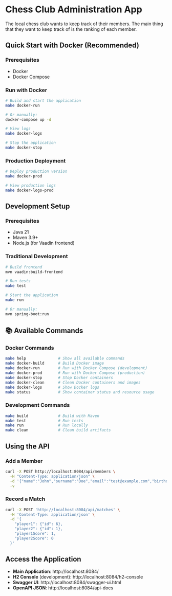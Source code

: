 # Chess Club Administration App

The local chess club wants to keep track of their members. The main thing that they want to
keep track of is the ranking of each member.

## Quick Start with Docker (Recommended)

### Prerequisites
- Docker
- Docker Compose

### Run with Docker
```bash
# Build and start the application
make docker-run

# Or manually:
docker-compose up -d

# View logs
make docker-logs

# Stop the application
make docker-stop
```

### Production Deployment
```bash
# Deploy production version
make docker-prod

# View production logs
make docker-logs-prod
```

## Development Setup

### Prerequisites
- Java 21
- Maven 3.9+
- Node.js (for Vaadin frontend)

### Traditional Development
```bash
# Build frontend
mvn vaadin:build-frontend

# Run tests
make test

# Start the application
make run

# Or manually:
mvn spring-boot:run
```


## 📚 Available Commands

### Docker Commands
```bash
make help              # Show all available commands
make docker-build      # Build Docker image
make docker-run        # Run with Docker Compose (development)
make docker-prod       # Run with Docker Compose (production)
make docker-stop       # Stop Docker containers
make docker-clean      # Clean Docker containers and images
make docker-logs       # Show Docker logs
make status            # Show container status and resource usage
```

### Development Commands
```bash
make build             # Build with Maven
make test              # Run tests
make run               # Run locally
make clean             # Clean build artifacts
```

## Using the API

### Add a Member
```bash
curl -X POST http://localhost:8084/api/members \
  -H "Content-Type: application/json" \
  -d '{"name":"John","surname":"Doe","email":"test@example.com","birthday":"1990-01-01"}' \
  -v
```

### Record a Match
```bash
curl -X POST 'http://localhost:8084/api/matches' \
  -H 'Content-Type: application/json' \
  -d '{
    "player1": {"id": 6},
    "player2": {"id": 1},
    "player1Score": 1,
    "player2Score": 0
  }'
```

## Access the Application

- **Main Application**: http://localhost:8084/
- **H2 Console** (development): http://localhost:8084/h2-console
- **Swagger UI**: http://localhost:8084/swagger-ui.html
- **OpenAPI JSON**: http://localhost:8084/api-docs
